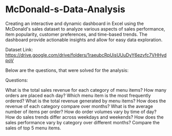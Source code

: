 # McDonald-s-Data-Analysis

Creating an interactive and dynamic dashboard in Excel using the McDonald's sales dataset to analyze various aspects of sales performance, item popularity, customer preferences, and time-based trends. 
The dashboard provide actionable insights and allow for easy data exploration.

Dataset Link: https://drive.google.com/drive/folders/1raeubcRpUisUUuDyY6ezvfc7VHHydpoV

Below are the questions, that were solved for the analysis:

Questions:

What is the total sales revenue for each category of menu items?
How many orders are placed each day?
Which menu item is the most frequently ordered?
What is the total revenue generated by menu items?
How does the revenue of each category compare over months?
What is the average number of items per order?
How do order volumes vary by time of day?
How do sales trends differ across weekdays and weekends?
How does the sales performance vary by category over different months?
Compare the sales of top 5 menu items.
